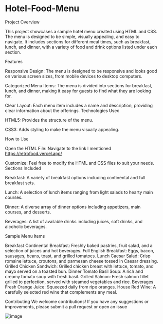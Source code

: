 # Hotel-Food-Menu
Project Overview

This project showcases a sample hotel menu created using HTML and CSS. The menu is designed to be simple, visually appealing, and easy to navigate. It includes sections for different meal times, such as breakfast, lunch, and dinner, with a variety of food and drink options listed under each section.

Features

Responsive Design: The menu is designed to be responsive and looks good on various screen sizes, from mobile devices to desktop computers.

Categorized Menu Items: The menu is divided into sections for breakfast, lunch, and dinner, making it easy for guests to find what they are looking for.

Clear Layout: Each menu item includes a name and description, providing clear information about the offerings.
Technologies Used

HTML5: Provides the structure of the menu.

CSS3: Adds styling to make the menu visually appealing.

How to Use

Open the HTML File: Navigate to the link I mentioned https://retrofood.vercel.app/

Customize: Feel free to modify the HTML and CSS files to suit your needs.
Sections Included

Breakfast: A variety of breakfast options including continental and full breakfast sets.

Lunch: A selection of lunch items ranging from light salads to hearty main courses.

Dinner: A diverse array of dinner options including appetizers, main courses, and desserts.

Beverages: A list of available drinks including juices, soft drinks, and alcoholic beverages.

Sample Menu Items

Breakfast
Continental Breakfast: Freshly baked pastries, fruit salad, and a selection of juices and hot beverages.
Full English Breakfast: Eggs, bacon, sausages, beans, toast, and grilled tomatoes.
Lunch
Caesar Salad: Crisp romaine lettuce, croutons, and parmesan cheese tossed in Caesar dressing.
Grilled Chicken Sandwich: Grilled chicken breast with lettuce, tomato, and mayo served on a toasted bun.
Dinner
Tomato Basil Soup: A rich and creamy tomato soup with fresh basil.
Grilled Salmon: Fresh salmon fillet grilled to perfection, served with steamed vegetables and rice.
Beverages
Fresh Orange Juice: Squeezed daily from ripe oranges.
House Red Wine: A carefully selected red wine that complements any meal.

Contributing
We welcome contributions! If you have any suggestions or improvements, please submit a pull request or open an issue

![image](https://github.com/ayush-py-c/Hotel-Food-Menu/assets/85986862/57dd8ec7-ee72-49dc-9286-aa965147bc00)
